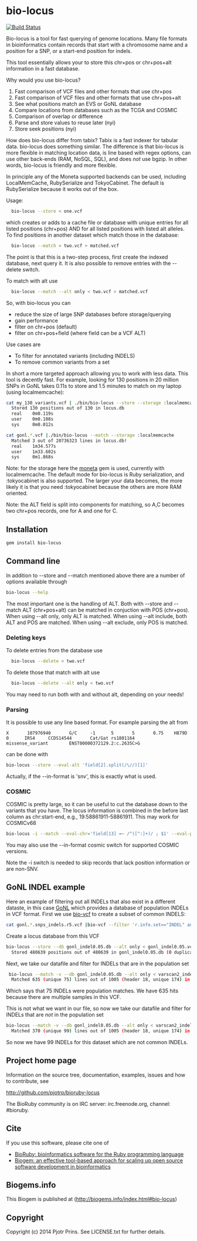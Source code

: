 # bio-locus

[![Build Status](https://secure.travis-ci.org/pjotrp/bioruby-locus.png)](http://travis-ci.org/pjotrp/bioruby-locus)

Bio-locus is a tool for fast querying of genome locations. Many file
formats in bioinformatics contain records that start with a chromosome
name and a position for a SNP, or a start-end position for indels.

This tool essentially allows your to store this chr+pos or chr+pos+alt
information in a fast database.

Why would you use bio-locus?

1. Fast comparison of VCF files and other formats that use chr+pos
2. Fast comparison of VCF files and other formats that use chr+pos+alt
3. See what positions match an EVS or GoNL database
4. Compare locations from databases such as the TCGA and COSMIC
5. Comparison of overlap or difference
6. Parse and store values to reuse later (nyi)
7. Store seek positions (nyi)

How does bio-locus differ from tabix? Tabix is a fast indexer for
tabular data. bio-locus does something similar. The difference is that
bio-locus is more flexible in matching location data, is line 
based with regex options, can use other back-ends (RAM,
NoSQL, SQL), and does *not* use bgzip. In other words, bio-locus
is friendly and more flexible.

In principle any of the Moneta supported backends can be used,
including LocalMemCache, RubySerialize and TokyoCabinet. The default
is RubySerialize because it works out of the box.

Usage: 

```sh
  bio-locus --store < one.vcf 
```

which creates or adds to a cache file or database with unique entries
for all listed positions (chr+pos) AND for all listed positions with
listed alt alleles. To find positions in another dataset which match
those in the database:

```sh
  bio-locus --match < two.vcf > matched.vcf
```

The point is that this is a two-step process, first create the
indexed database, next query it. It is also possible to remove entries
with the --delete switch.

To match with alt use

```sh
  bio-locus --match --alt only < two.vcf > matched.vcf
```

So, with bio-locus you can

* reduce the size of large SNP databases before storage/querying
* gain performance
* filter on chr+pos (default)
* filter on chr+pos+field (where field can be a VCF ALT)

Use cases are 

* To filter for annotated variants (including INDELS)
* To remove common variants from a set

In short a more targeted approach allowing you to work with less data. This
tool is decently fast. For example, looking for 130 positions in 20 million
SNPs in GoNL takes 0.11s to store and 1.5 minutes to match on my laptop (using
localmemcache):

```sh
cat my_130_variants.vcf | ./bin/bio-locus --store --storage :localmemcache
  Stored 130 positions out of 130 in locus.db
  real    0m0.119s
  user    0m0.108s
  sys     0m0.012s

cat gonl.*.vcf |./bin/bio-locus --match --storage :localmemcache
  Matched 3 out of 20736323 lines in locus.db!
  real    1m34.577s
  user    1m33.602s
  sys     0m1.868s
```

Note: for the storage here the
[moneta](https://github.com/minad/moneta) gem is used, currently with
localmemcache. The default mode for bio-locus is Ruby serialization,
and :tokyocabinet is also supported. The larger your data becomes, the
more likely it is that you need :tokyocabinet because the others are
more RAM oriented.

Note: the ALT field is split into components for matching, so A,C
becomes two chr+pos records, one for A and one for C.

## Installation

```sh
gem install bio-locus
```

## Command line

In addition to --store and --match mentioned above there are a number
of options available through

```sh
bio-locus --help
```

The most important one is the handling of ALT. Both with --store and
--match ALT (chr+pos+alt) can be matched in conjuction with POS
(chr+pos). When using --alt only, only ALT is matched. When using
--alt include, both ALT and POS are matched. When using --alt exclude,
only POS is matched. 


### Deleting keys

To delete entries from the database use 

```sh
  bio-locus --delete < two.vcf
```

To delete those that match with alt use

```sh
  bio-locus --delete --alt only < two.vcf
```

You may need to run both with and without alt, depending on your needs!

### Parsing

It is possible to use any line based format. For example parsing the
alt from

```
X       107976940       G/C     -1      5       5       0.75    H879D   0      IRS4     CCDS14544       Cat/Gat rs1801164       missense_variant        ENST00000372129.2:c.2635C>G
```

can be done with

```sh
bio-locus --store --eval-alt 'field[2].split(/\//)[1]'
```

Actually, if the --in-format is 'snv', this is exactly what is used.

### COSMIC

COSMIC is pretty large, so it can be useful to cut the database down to the
variants that you have. The locus information is combined
in the before last column as chr:start-end, e.g.,
19:58861911-58861911. This may work for COSMICv68

```sh
bio-locus -i --match --eval-chr='field[13] =~ /^([^:]+)/ ; $1' --eval-pos='field[13] =~ /:(\d+)-/ ; $1 ' < CosmicMutantExportIncFus_v68.tsv
```

You may also use the --in-format cosmic switch for supported COSMIC
versions.

Note the -i switch is needed to skip records that lack position
information or are non-SNV.

## GoNL INDEL example

Here an example of filtering out all INDELs that also exist in a
different dataste, in this case
[GoNL](http://www.genoomvannederland.nl/) which provides a database of
population INDELs in VCF format. First we use
[bio-vcf](https://github.com/pjotrp/bioruby-vcf) to create a
subset of common INDELS:

```sh
cat gonl.*.snps_indels.r5.vcf |bio-vcf --filter 'r.info.set=="INDEL" and r.info.af>0.05' > gonl_indel0.05.vcf
```

Create a locus database from this VCF

```sh
bio-locus --store --db gonl_indel0.05.db --alt only < gonl_indel0.05.vcf 
  Stored 480639 positions out of 480639 in gonl_indel0.05.db (0 duplicate hits)
```

Next, we take our datafile and filter for INDELs that are
in the population set

```sh
 bio-locus --match -v --db gonl_indel0.05.db --alt only < varscan2_indel_nfreq30_tfreq30.vcf > /dev/null
  Matched 635 (unique 75) lines out of 1005 (header 18, unique 174) in gonl_indel0.05.db!
```
Which says that 75 INDELs were population matches. We have 635 hits
because there are multiple samples in this VCF.

This is not what we want in our file, so now we take our datafile and
filter for INDELs that are *not* in the population set

```sh
bio-locus --match -v --db gonl_indel0.05.db --alt only < varscan2_indel_nfreq30_tfreq30.vcf > unique_indels.vcf
  Matched 370 (unique 99) lines out of 1005 (header 18, unique 174) in gonl_indel0.05.db!
```
So now we have 99 INDELs for this dataset which are not common INDELs.

## Project home page

Information on the source tree, documentation, examples, issues and
how to contribute, see

  http://github.com/pjotrp/bioruby-locus

The BioRuby community is on IRC server: irc.freenode.org, channel: #bioruby.

## Cite

If you use this software, please cite one of
  
* [BioRuby: bioinformatics software for the Ruby programming language](http://dx.doi.org/10.1093/bioinformatics/btq475)
* [Biogem: an effective tool-based approach for scaling up open source software development in bioinformatics](http://dx.doi.org/10.1093/bioinformatics/bts080)

## Biogems.info

This Biogem is published at (http://biogems.info/index.html#bio-locus)

## Copyright

Copyright (c) 2014 Pjotr Prins. See LICENSE.txt for further details.

